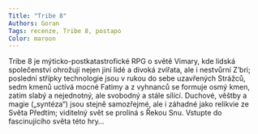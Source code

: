 ```yaml
---
Title: "Tribe 8"
Authors: Goran
Tags: recenze, Tribe 8, postapo
Color: maroon
---
```

Tribe 8 je mýticko-postkatastrofické
RPG o světě Vimary, kde lidská společenství
ohrožují nejen jiní lidé a
divoká zvířata, ale i nestvůrní Z’bri;
poslední střípky technologie jsou v
rukou do sebe uzavřených Strážců,
sedm kmenů uctívá mocné Fatimy a
z vyhnanců se formuje osmý kmen,
zatím slabý a nejednotný, ale svobodný
a stále sílící. Duchové, věštby
a magie („syntéza“) jsou stejně samozřejmé,
ale i záhadné jako relikvie
ze Světa Předtím; viditelný svět se
prolíná s Řekou Snu. Vstupte do fascinujícího
světa této hry…

